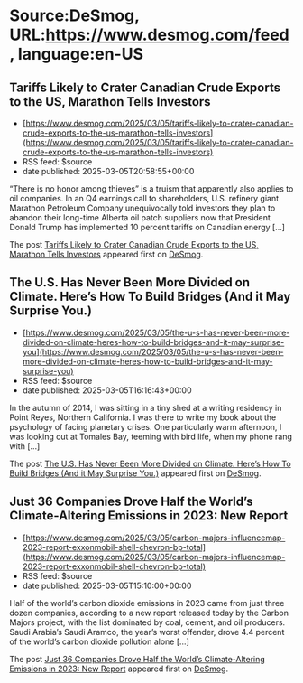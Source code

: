 # Source:DeSmog, URL:https://www.desmog.com/feed, language:en-US

## Tariffs Likely to Crater Canadian Crude Exports to the US, Marathon Tells Investors
 - [https://www.desmog.com/2025/03/05/tariffs-likely-to-crater-canadian-crude-exports-to-the-us-marathon-tells-investors](https://www.desmog.com/2025/03/05/tariffs-likely-to-crater-canadian-crude-exports-to-the-us-marathon-tells-investors)
 - RSS feed: $source
 - date published: 2025-03-05T20:58:55+00:00

<p>“There is no honor among thieves” is a truism that apparently also applies to oil companies. In an Q4 earnings call to shareholders, U.S. refinery giant Marathon Petroleum Company unequivocally told investors they plan to abandon their long-time Alberta oil patch suppliers now that President Donald Trump has implemented 10 percent tariffs on Canadian energy [&#8230;]</p>
<p>The post <a href="https://www.desmog.com/2025/03/05/tariffs-likely-to-crater-canadian-crude-exports-to-the-us-marathon-tells-investors/" data-wpel-link="internal">Tariffs Likely to Crater Canadian Crude Exports to the US, Marathon Tells Investors</a> appeared first on <a href="https://www.desmog.com" data-wpel-link="internal">DeSmog</a>.</p>

## The U.S. Has Never Been More Divided on Climate. Here’s How To Build Bridges (And it May Surprise You.)
 - [https://www.desmog.com/2025/03/05/the-u-s-has-never-been-more-divided-on-climate-heres-how-to-build-bridges-and-it-may-surprise-you](https://www.desmog.com/2025/03/05/the-u-s-has-never-been-more-divided-on-climate-heres-how-to-build-bridges-and-it-may-surprise-you)
 - RSS feed: $source
 - date published: 2025-03-05T16:16:43+00:00

<p>In the autumn of 2014, I was sitting in a tiny shed at a writing residency in Point Reyes, Northern California. I was there to write my book about the psychology of facing planetary crises. One particularly warm afternoon, I was looking out at Tomales Bay, teeming with bird life, when my phone rang with [&#8230;]</p>
<p>The post <a href="https://www.desmog.com/2025/03/05/the-u-s-has-never-been-more-divided-on-climate-heres-how-to-build-bridges-and-it-may-surprise-you/" data-wpel-link="internal">The U.S. Has Never Been More Divided on Climate. Here’s How To Build Bridges (And it May Surprise You.)</a> appeared first on <a href="https://www.desmog.com" data-wpel-link="internal">DeSmog</a>.</p>

## Just 36 Companies Drove Half the World’s Climate-Altering Emissions in 2023: New Report
 - [https://www.desmog.com/2025/03/05/carbon-majors-influencemap-2023-report-exxonmobil-shell-chevron-bp-total](https://www.desmog.com/2025/03/05/carbon-majors-influencemap-2023-report-exxonmobil-shell-chevron-bp-total)
 - RSS feed: $source
 - date published: 2025-03-05T15:10:00+00:00

<p>Half of the world’s carbon dioxide emissions in 2023 came from just three dozen companies, according to a new report released today by the Carbon Majors project, with the list dominated by coal, cement, and oil producers. Saudi Arabia’s Saudi Aramco, the year’s worst offender, drove 4.4 percent of the world’s carbon dioxide pollution alone [&#8230;]</p>
<p>The post <a href="https://www.desmog.com/2025/03/05/carbon-majors-influencemap-2023-report-exxonmobil-shell-chevron-bp-total/" data-wpel-link="internal">Just 36 Companies Drove Half the World’s Climate-Altering Emissions in 2023: New Report</a> appeared first on <a href="https://www.desmog.com" data-wpel-link="internal">DeSmog</a>.</p>

